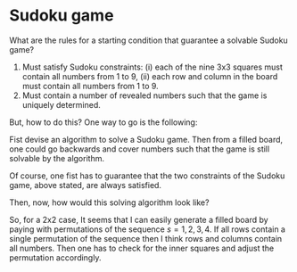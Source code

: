 # Sudoku game
What are the rules for a starting condition that guarantee a solvable Sudoku game?

1. Must satisfy Sudoku constraints: (i) each of the nine 3x3 squares must contain all numbers from 1 to 9, (ii) each row and column in the board must contain all numbers from 1 to 9.
2. Must contain a number of revealed numbers such that the game is uniquely determined.

But, how to do this? One way to go is the following:

Fist devise an algorithm to solve a Sudoku game. Then from a filled board, one could go backwards and cover numbers such that the game is still solvable by the algorithm.

Of course, one fist has to guarantee that the two constraints of the Sudoku game, above stated, are always satisfied.

Then, now, how would this solving algorithm look like?

So, for a 2x2 case, It seems that I can easily generate a filled board by paying with permutations of the sequence $s = 1,2,3,4$. If all rows contain a single permutation of the sequence then I think rows and columns contain all numbers. Then one has to check for the inner squares and adjust the permutation accordingly.

